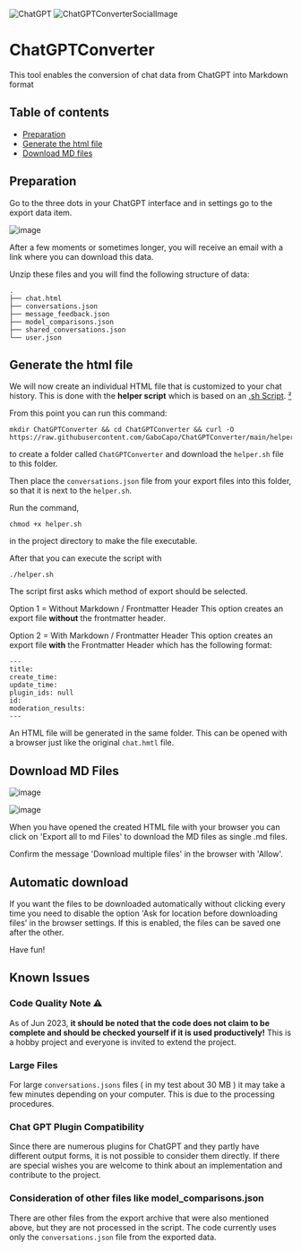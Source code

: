 ![ChatGPT](https://img.shields.io/badge/chatGPT-74aa9c?style=for-the-badge&logo=openai&logoColor=white)
![ChatGPTConverterSocialImage](https://github.com/GaboCapo/ChatGPTConverter/assets/39612138/501f6fb2-7578-453c-8651-f00db84bc58f)
# ChatGPTConverter

This tool enables the conversion of chat data from ChatGPT into Markdown format

## Table of contents

- [Preparation](#preparation)
- [Generate the html file](#generate-the-html-file)
- [Download MD files](#download-md-files)


## Preparation

Go to the three dots in your ChatGPT interface and in settings go to the export data item.

![image](https://github.com/GaboCapo/ChatGPTConverter/assets/39612138/841bbaef-615e-434b-a762-6c240eb1c640)

After a few moments or sometimes longer, you will receive an email with a link where you can download this data.

Unzip these files and you will find the following structure of data:

```
.
├── chat.html
├── conversations.json
├── message_feedback.json
├── model_comparisons.json
├── shared_conversations.json
└── user.json
```

## Generate the html file

We will now create an individual HTML file that is customized to your chat history. This is done with the **helper script** which is based on an [.sh Script](https://en.wikipedia.org/wiki/Shell_script). [²](https://en.wikipedia.org/wiki/Bourne_shell)

From this point you can run this command:

```
mkdir ChatGPTConverter && cd ChatGPTConverter && curl -O https://raw.githubusercontent.com/GaboCapo/ChatGPTConverter/main/helper.sh
```

to create a folder called `ChatGPTConverter` and download the `helper.sh` file to this folder.

Then place the `conversations.json` file from your export files into this folder, so that it is next to the `helper.sh`.

Run the command, 
```
chmod +x helper.sh
```
in the project directory to make the file executable.

After that you can execute the script with 

```
./helper.sh
```

The script first asks which method of export should be selected.

Option 1 = Without Markdown / Frontmatter Header 
This option creates an export file **without** the frontmatter header.

Option 2 = With Markdown / Frontmatter Header
This option creates an export file **with** the Frontmatter Header which has the following format:
```
---
title: 
create_time: 
update_time: 
plugin_ids: null
id: 
moderation_results: 
---
```

An HTML file will be generated in the same folder.
This can be opened with a browser just like the original `chat.hmtl` file. 


## Download MD Files

![image](https://github.com/GaboCapo/ChatGPTConverter/assets/39612138/ff3aa410-c93c-4287-abbf-2b47d3924c0a)

![image](https://github.com/GaboCapo/ChatGPTConverter/assets/39612138/a8f58f94-1d0c-405f-80d3-3c9769e93c02)

When you have opened the created HTML file with your browser you can click on 'Export all to md Files' to download the MD files as single .md files.

Confirm the message 'Download multiple files' in the browser with 'Allow'.

## Automatic download

If you want the files to be downloaded automatically without clicking every time you need to disable the option 'Ask for location before downloading files' in the browser settings. 
If this is enabled, the files can be saved one after the other.

Have fun!

## Known Issues

### Code Quality Note ⚠️
As of Jun 2023, **it should be noted that the code does not claim to be complete and should be checked yourself if it is used productively!** This is a hobby project and everyone is invited to extend the project.

### Large Files
For large `conversations.jsons` files ( in my test about 30 MB ) it may take a few minutes depending on your computer. This is due to the processing procedures.

### Chat GPT Plugin Compatibility
Since there are numerous plugins for ChatGPT and they partly have different output forms, it is not possible to consider them directly. If there are special wishes you are welcome to think about an implementation and contribute to the project.

### Consideration of other files like model_comparisons.json
There are other files from the export archive that were also mentioned above, but they are not processed in the script. The code currently uses only the `conversations.json` file from the exported data.
